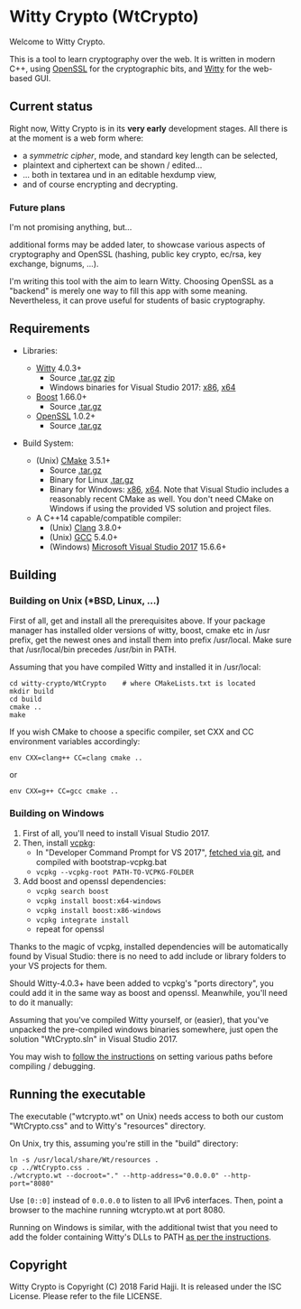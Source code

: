 # Witty Crypto (WtCrypto)

Welcome to Witty Crypto.

This is a tool to learn cryptography over the web.
It is written in modern C++, using [OpenSSL](https://www.openssl.org/) for the
cryptographic bits, and [Witty](https://www.webtoolkit.eu/wt/) for the web-based GUI.

## Current status

Right now, Witty Crypto is in its **very early** development
stages. All there is at the moment is a web form where:

* a *symmetric cipher*, mode, and standard key length can be selected,
* plaintext and ciphertext can be shown / edited...
* ... both in textarea und in an editable hexdump view,
* and of course encrypting and decrypting.

### Future plans

I'm not promising anything, but...

additional forms may be added later, to showcase various
aspects of cryptography and OpenSSL (hashing, public key
crypto, ec/rsa, key exchange, bignums, ...).

I'm writing this tool with the aim to learn Witty. Choosing
OpenSSL as a "backend" is merely one way to fill this app
with some meaning. Nevertheless, it can prove useful for
students of basic cryptography.

## Requirements

* Libraries:
  * [Witty](https://github.com/emweb/wt/releases) 4.0.3+
    * Source [.tar.gz](https://github.com/emweb/wt/archive/4.0.3.tar.gz) [zip](https://github.com/emweb/wt/archive/4.0.3.zip)
    * Windows binaries for Visual Studio 2017: [x86](https://github.com/emweb/wt/releases/download/4.0.3/Wt-4.0.3-msvs2017-Windows-x86-SDK.zip), [x64](https://github.com/emweb/wt/releases/download/4.0.3/Wt-4.0.3-msvs2017-Windows-x64-SDK.zip)
  * [Boost](https://www.boost.org/) 1.66.0+
    * Source [.tar.gz](https://dl.bintray.com/boostorg/release/1.66.0/source/boost_1_66_0.tar.gz)
  * [OpenSSL](https://www.openssl.org/) 1.0.2+
    * Source [.tar.gz](https://www.openssl.org/source/openssl-1.0.2o.tar.gz)

* Build System:
  * (Unix) [CMake](https://cmake.org/) 3.5.1+
    * Source [.tar.gz](https://cmake.org/files/v3.11/cmake-3.11.1.tar.gz)
	* Binary for Linux [.tar.gz](https://cmake.org/files/v3.11/cmake-3.11.1-Linux-x86_64.tar.gz)
	* Binary for Windows: [x86](https://cmake.org/files/v3.11/cmake-3.11.1-win32-x86.msi), [x64](https://cmake.org/files/v3.11/cmake-3.11.1-win64-x64.msi). Note that Visual Studio includes a reasonably recent CMake as well. You don't need CMake on Windows if using the provided VS solution and project files.
  * A C++14 capable/compatible compiler:
    * (Unix) [Clang](https://clang.llvm.org/) 3.8.0+
	* (Unix) [GCC](https://gcc.gnu.org/) 5.4.0+
	* (Windows) [Microsoft Visual Studio 2017](https://www.visualstudio.com/vs/) 15.6.6+

## Building

### Building on Unix (*BSD, Linux, ...)

First of all, get and install all the prerequisites above.
If your package manager has installed older versions of witty, boost,
cmake etc in /usr prefix, get the newest ones and install them into
prefix /usr/local. Make sure that /usr/local/bin precedes /usr/bin
in PATH.

Assuming that you have compiled Witty and installed it in /usr/local:

```
cd witty-crypto/WtCrypto    # where CMakeLists.txt is located
mkdir build
cd build
cmake ..
make
```

If you wish CMake to choose a specific compiler, set CXX and
CC environment variables accordingly:

```
env CXX=clang++ CC=clang cmake ..
```

or

```
env CXX=g++ CC=gcc cmake ..
```

### Building on Windows

1. First of all, you'll need to install Visual Studio 2017.
2. Then, install [vcpkg](https://docs.microsoft.com/en-us/cpp/vcpkg):
     * In "Developer Command Prompt for VS 2017", [fetched via git](https://github.com/Microsoft/vcpkg), and compiled with bootstrap-vcpkg.bat
	 * `vcpkg --vcpkg-root PATH-TO-VCPKG-FOLDER`
3. Add boost and openssl dependencies:
     * `vcpkg search boost`
     * `vcpkg install boost:x64-windows`
	 * `vcpkg install boost:x86-windows`
     * `vcpkg integrate install`
	 * repeat for openssl

Thanks to the magic of vcpkg, installed dependencies will be automatically
found by Visual Studio: there is no need to add include or library folders
to your VS projects for them.

Should Witty-4.0.3+ have been added to vcpkg's "ports directory",
you could add it in the same way as boost and openssl. Meanwhile, you'll
need to do it manually:

Assuming that you've compiled Witty yourself, or (easier), that
you've unpacked the pre-compiled windows binaries somewhere,
just open the solution "WtCrypto.sln" in Visual Studio 2017.

You may wish to [follow the instructions](https://redmine.webtoolkit.eu/projects/wt/wiki/Installing_Wt_on_MS_Windows) on setting various
paths before compiling / debugging.

## Running the executable

The executable ("wtcrypto.wt" on Unix) needs access to both
our custom "WtCrypto.css" and to Witty's "resources" directory.

On Unix, try this, assuming you're still in the "build" directory:

```
ln -s /usr/local/share/Wt/resources .
cp ../WtCrypto.css .
./wtcrypto.wt --docroot="." --http-address="0.0.0.0" --http-port="8080"
```

Use `[0::0]` instead of `0.0.0.0` to listen to all IPv6 interfaces.
Then, point a browser to the machine running wtcrypto.wt at port 8080.

Running on Windows is similar, with the additional twist that you
need to add the folder containing Witty's DLLs to PATH [as per the instructions](https://redmine.webtoolkit.eu/projects/wt/wiki/Installing_Wt_on_MS_Windows#Running-the-Examples).

## Copyright

Witty Crypto is Copyright (C) 2018 Farid Hajji. It is released under
the ISC License. Please refer to the file LICENSE.

